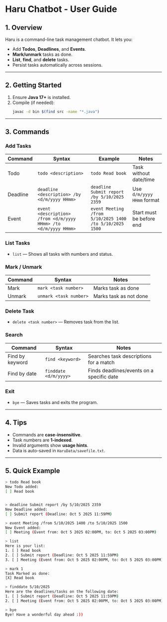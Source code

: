 # Haru Chatbot - User Guide

## 1. Overview
Haru is a command-line task management chatbot. It lets you:
- Add **Todos**, **Deadlines**, and **Events**.
- **Mark/unmark** tasks as done.
- **List**, **find**, and **delete** tasks.
- Persist tasks automatically across sessions.

---

## 2. Getting Started
1. Ensure **Java 17+** is installed.
2. Compile (if needed):
   ```bash
   javac -d bin $(find src -name "*.java")
    ```
   
---

## 3. Commands

### Add Tasks
| Command | Syntax | Example | Notes |
|---------|-------|---------|-------|
| Todo | `todo <description>` | `todo Read book` | Task without date/time |
| Deadline | `deadline <description> /by <d/m/yyyy HHmm>` | `deadline Submit report /by 5/10/2025 2359` | Use `d/m/yyyy HHmm` format |
| Event | `event <description> /from <d/m/yyyy HHmm> /to <d/m/yyyy HHmm>` | `event Meeting /from 5/10/2025 1400 /to 5/10/2025 1500` | Start must be before end |

### List Tasks
- `list` — Shows all tasks with numbers and status.

### Mark / Unmark
| Command | Syntax | Notes |
|---------|--------|------|
| Mark | `mark <task number>` | Marks task as done |
| Unmark | `unmark <task number>` | Marks task as not done |

### Delete Task
- `delete <task number>` — Removes task from the list.

### Search
| Command | Syntax | Notes |
|---------|--------|------|
| Find by keyword | `find <keyword>` | Searches task descriptions for a match |
| Find by date | `finddate <d/m/yyyy>` | Finds deadlines/events on a specific date |

### Exit
- `bye` — Saves tasks and exits the program.

---

## 4. Tips
- Commands are **case-insensitive**.
- Task numbers are **1-indexed**.
- Invalid arguments show **usage hints**.
- Data is auto-saved in `HaruData/savefile.txt`.

---

## 5. Quick Example
```bash
> todo Read book
New Todo added:
[ ] Read book
```
```bash

> deadline Submit report /by 5/10/2025 2359
New Deadline added:
[ ] Submit report (Deadline: Oct 5 2025 11:59PM)
```
```bash
> event Meeting /from 5/10/2025 1400 /to 5/10/2025 1500
New Event added:
[ ] Meeting (Event from: Oct 5 2025 02:00PM, to: Oct 5 2025 03:00PM)
```
```bash
> list
Here is your list:
1. [ ] Read book
2. [ ] Submit report (Deadline: Oct 5 2025 11:59PM)
3. [ ] Meeting (Event from: Oct 5 2025 02:00PM, to: Oct 5 2025 03:00PM)
```
```bash
> mark 1
Task Marked as done:
[X] Read book
```
```bash
> finddate 5/10/2025
Here are the deadlines/tasks on the following date:
1. [ ] Submit report (Deadline: Oct 5 2025 11:59PM)
2. [ ] Meeting (Event from: Oct 5 2025 02:00PM, to: Oct 5 2025 03:00PM)
```
```bash
> bye
Bye! Have a wonderful day ahead :))
```